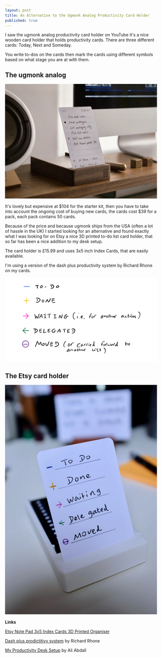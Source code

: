 ```yaml
---
layout: post
title: An Alternative to the Ugmonk Analog Productivity Card Holder
published: true
---
```


I saw the ugmonk analog productivity card holder on YouTube it's a nice wooden card holder that holds productivity cards. There are three different cards: Today, Next and Someday.

You write to-dos on the cards then mark the cards using different symbols based on what stage you are at with them.

## The ugmonk analog

![Alt Text](/images/IMG_0938.jpg)

It's lovely but expensive at $104 for the starter kit, then you have to take into account the ongoing cost of buying new cards, the cards cost $39 for a pack, each pack contains 50 cards.

Because of the price and because ugmonk ships from the USA (often a lot of hassle in the UK) I started looking for an alternative and found exactly what I was looking for on Etsy a nice 3D printed to-do list card holder, that so far has been a nice addition to my desk setup.

The card holder is £15.99 and uses 3x5 inch Index Cards, that are easily available.

I'm using a version of the dash plus productivity system by Richard Rhone on my cards.

![The dash plus productivity system](/images/IMG_0939.jpg)

## The Etsy card holder

![The Etsy card holder](/images/IMG_0940.WEBP)

**Links**

[Etsy Note Pad 3x5 Index Cards 3D Printed Organiser](https://tidd.ly/49RmYRD)

[Dash plus prodictitivy system](https://patrickrhone.com/dashplus/) by Richard Rhone

[My Productivity Desk Setup](https://youtu.be/5791L8VEHZw?t=523) by Ali Abdall
